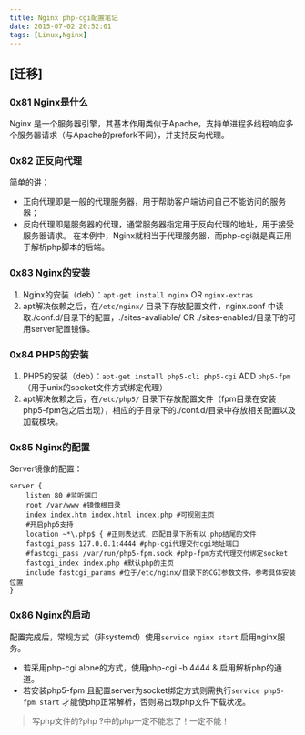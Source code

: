 ```yaml
---
title: Nginx php-cgi配置笔记
date: 2015-07-02 20:52:01
tags: [Linux,Nginx]
---
```


## [迁移]

### 0x81 Nginx是什么
Nginx 是一个服务器引擎，其基本作用类似于Apache，支持单进程多线程响应多个服务器请求（与Apache的prefork不同），并支持反向代理。

### 0x82 正反向代理
简单的讲：
* 正向代理即是一般的代理服务器，用于帮助客户端访问自己不能访问的服务器；
* 反向代理即是服务器的代理，通常服务器指定用于反向代理的地址，用于接受服务器请求。
在本例中，Nginx就相当于代理服务器，而php-cgi就是真正用于解析php脚本的后端。

### 0x83 Nginx的安装
1. Nginx的安装（deb）：`apt-get install nginx` OR `nginx-extras`
2. apt解决依赖之后，在`/etc/nginx/` 目录下存放配置文件，nginx.conf 中读取./conf.d/目录下的配置，./sites-avaliable/ OR ./sites-enabled/目录下的可用server配置镜像。

### 0x84 PHP5的安装
1. PHP5的安装（deb）：`apt-get install php5-cli php5-cgi` ADD `php5-fpm` （用于unix的socket文件方式绑定代理）
2. apt解决依赖之后，在`/etc/php5/` 目录下存放配置文件（fpm目录在安装php5-fpm包之后出现），相应的子目录下的./conf.d/目录中存放相关配置以及加载模块。

### 0x85 Nginx的配置
Server镜像的配置：
```
server {
	listen 80 #监听端口
	root /var/www #镜像根目录
	index index.htm index.html index.php #可视别主页
	#开启php5支持
	location ~*\.php$ { #正则表达式，匹配目录下所有以.php结尾的文件
	fastcgi_pass 127.0.0.1:4444 #php-cgi代理交付cgi地址端口
	#fastcgi_pass /var/run/php5-fpm.sock #php-fpm方式代理交付绑定socket
	fastcgi_index index.php #默认php的主页
	include fastcgi_params #位于/etc/nginx/目录下的CGI参数文件，参考具体安装位置
}
```

### 0x86 Nginx的启动
配置完成后，常规方式（非systemd）使用`service nginx start` 启用nginx服务。
* 若采用php-cgi alone的方式，使用php-cgi -b 4444 & 启用解析php的通道。
* 若安装php5-fpm 且配置server为socket绑定方式则需执行`service php5-fpm start` 才能使php正常解析，否则易出现php文件下载状况。

> 写php文件的?php ?中的php一定不能忘了！一定不能！
